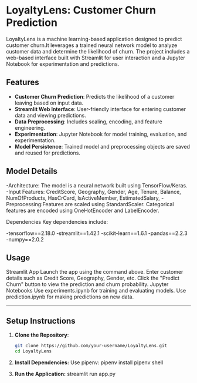 # LoyaltyLens: Customer Churn Prediction

LoyaltyLens is a machine learning-based application designed to predict customer churn.It leverages a trained neural network model to analyze customer data and determine the likelihood of churn.
The project includes a web-based interface built with Streamlit for user interaction and a Jupyter Notebook for experimentation and predictions.

## Features
- **Customer Churn Prediction**: Predicts the likelihood of a customer leaving based on input data.
- **Streamlit Web Interface**: User-friendly interface for entering customer data and viewing predictions.
- **Data Preprocessing**: Includes scaling, encoding, and feature engineering.
- **Experimentation**: Jupyter Notebook for model training, evaluation, and experimentation.
- **Model Persistence**: Trained model and preprocessing objects are saved and reused for predictions.

## Model Details
-Architecture: The model is a neural network built using TensorFlow/Keras.
-Input Features:
CreditScore,
Geography,
Gender,
Age,
Tenure,
Balance,
NumOfProducts,
HasCrCard,
IsActiveMember,
EstimatedSalary,
-Preprocessing:Features are scaled using StandardScaler.
Categorical features are encoded using OneHotEncoder and LabelEncoder.

Dependencies
Key dependencies include:

-tensorflow==2.18.0
-streamlit==1.42.1
-scikit-learn==1.6.1
-pandas==2.2.3
-numpy==2.0.2

## Usage
Streamlit App
Launch the app using the command above.
Enter customer details such as Credit Score, Geography, Gender, etc.
Click the "Predict Churn" button to view the prediction and churn probability.
Jupyter Notebooks
Use experiments.ipynb for training and evaluating models.
Use prediction.ipynb for making predictions on new data.

---

## Setup Instructions

1. **Clone the Repository**:
   ```bash
   git clone https://github.com/your-username/LoyaltyLens.git
   cd LoyaltyLens

2. **Install Dependencies:**
    Use pipenv:
       pipenv install
       pipenv shell

3. **Run the Application:**
   streamlit run app.py


